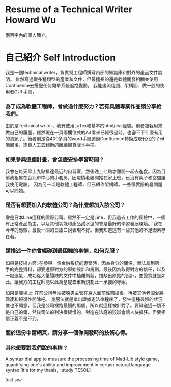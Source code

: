 # Resume of a Technical Writer Howard Wu

兩百字內的個人簡介。
# 自己紹介 Self Introduction

我是一個technical writer，負責幫工程師撰寫內部的知識庫和對外的產品文件說明。
雖然寫過很多種類型的產業和文件，但最擅長的還是軟體開發相關並使用Confluence去搭配任何開單系統追蹤變動。
我能畫流程圖、架構圖、做一般的使用者GUI 手冊，


### 為了成為軟體工程師，曾做過什麼努力？若有具體專案作品請分享給我們。
由於是Technical writer，我有使用LaTex和基本的html/css經驗。前者被我用來做自己的履歷，雖然現在一頁兩欄位式的A4看來已經很過時，也塞不下什麼有用的資訊了。後者則是從400多頁的word手冊透過Confluence轉換成現代化的子母階層後，逐頁人工去翻新的離線網頁版本手冊。


### 如果參與這個計畫，會怎麼安排學習時間？
我會在每天早上九點抵達最近的自習室，然後晚上七點才離開一起去進食。因為目前我租屋在台北市中心的小套房，因疫情老婆開始在家上班，已沒有桌子和空間讓我使用電腦。
因為另一半是軟體工程師，但已轉作架構師。一些很實際的蠢問題可以問她。


### 是否有想要加入的軟體公司？為什麼想加入該公司？
像是日本Line這樣的國際公司。雖然不一定是Line，但我過去工作的經驗中，一個有正常產品為主，以及其他功能和產品試水溫的會是最好的學習發展環境。
我在今年的應徵，最後一關的日語口說表現不好。但我知道還有一些其他的不足因素存在著。


### 請描述一件你曾經碰到最困難的事情，如何克服？

如果是技術方面: 在參與一個金融系統的專案時，因為身分的關係，無法拿到第一手的完整資料，卻要還原對方的原始設計和規劃。最後因為取得對方的信任，以及一點運氣，成功從大量殘缺的文件中抽雌剝繭，推敲出原始的設計，並證實就是如此。讓我方的工程師能以此為基礎去重新規劃此一承接的專案。

如果是職場上: 在前公司無端被噁男主管在眾人面前性騷擾後，再被其他老闆愛將霸凌和報復性開除吧。 克服法就是拿出證據走法律程序了，發生這種最慘的狀況誰也不願意，但我是公司裡跑最慢的那個，所以就這樣被針對了。要知道這一切不是自己的錯，然後司法的判決很緩慢的，對造在法庭的狡辯會讓人快抓狂。但要相信正義不是不到。


### 關於這份申請網頁，請分享一個你開發時的技術心得。



### 其他想要對我們說的事情？


A syntax dial app to measure the processing time of Mad-Lib style game, quantifying one's ability and improvement in certain natural language syntax [it's for my thesis, I study TESOL]

_test see_
